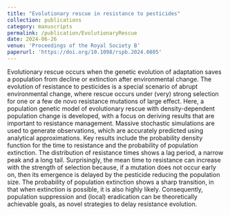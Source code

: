 ```yaml
---
title: "Evolutionary rescue in resistance to pesticides"
collection: publications
category: manuscripts
permalink: /publication/EvolutionaryRescue
date: 2024-06-26
venue: 'Proceedings of the Royal Society B'
paperurl: 'https://doi.org/10.1098/rspb.2024.0805'
---
```

Evolutionary rescue occurs when the genetic evolution of adaptation saves a population from decline or extinction after environmental change. The evolution of resistance to pesticides is a special scenario of abrupt environmental change, where rescue occurs under (very) strong selection for one or a few de novo resistance mutations of large effect. Here, a population genetic model of evolutionary rescue with density-dependent population change is developed, with a focus on deriving results that are important to resistance management. Massive stochastic simulations are used to generate observations, which are accurately predicted using analytical approximations. Key results include the probability density function for the time to resistance and the probability of population extinction. The distribution of resistance times shows a lag period, a narrow peak and a long tail. Surprisingly, the mean time to resistance can increase with the strength of selection because, if a mutation does not occur early on, then its emergence is delayed by the pesticide reducing the population size. The probability of population extinction shows a sharp transition, in that when extinction is possible, it is also highly likely. Consequently, population suppression and (local) eradication can be theoretically achievable goals, as novel strategies to delay resistance evolution.
